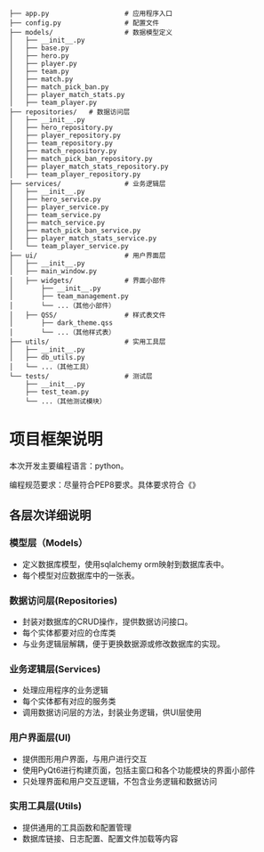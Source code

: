 ```shell
├── app.py                   # 应用程序入口
├── config.py                # 配置文件
├── models/                  # 数据模型定义
│   ├── __init__.py
│   ├── base.py
│   ├── hero.py
│   ├── player.py
│   ├── team.py
│   ├── match.py
│   ├── match_pick_ban.py
│   ├── player_match_stats.py
│   ├── team_player.py
├── repositories/	# 数据访问层
│   ├── __init__.py
│   ├── hero_repository.py
│   ├── player_repository.py
│   ├── team_repository.py
│   ├── match_repository.py
│   ├── match_pick_ban_repository.py
│   ├── player_match_stats_repository.py
│   ├── team_player_repository.py
├── services/                # 业务逻辑层
│   ├── __init__.py
│   ├── hero_service.py
│   ├── player_service.py
│   ├── team_service.py
│   ├── match_service.py
│   ├── match_pick_ban_service.py
│   ├── player_match_stats_service.py
│   └── team_player_service.py
├── ui/                      # 用户界面层
│   ├── __init__.py
│   ├── main_window.py
│   ├── widgets/             # 界面小部件
│       ├── __init__.py
│       ├── team_management.py
│       └── ...（其他小部件）
│   ├── QSS/                 # 样式表文件
│       ├── dark_theme.qss
│       └── ...（其他样式表）
├── utils/                   # 实用工具层
│   ├── __init__.py
│   ├── db_utils.py
│   └── ...（其他工具）
└── tests/                   # 测试层
    ├── __init__.py
    ├── test_team.py
    └── ...（其他测试模块）
```



# 项目框架说明

本次开发主要编程语言：python。

编程规范要求：尽量符合PEP8要求。具体要求符合《》

## 各层次详细说明

### 模型层（Models）

- 定义数据库模型，使用sqlalchemy orm映射到数据库表中。
- 每个模型对应数据库中的一张表。

### 数据访问层(Repositories)

- 封装对数据库的CRUD操作，提供数据访问接口。
- 每个实体都要对应的仓库类
- 与业务逻辑层解耦，便于更换数据源或修改数据库的实现。

### 业务逻辑层(Services)

- 处理应用程序的业务逻辑
- 每个实体都有对应的服务类
- 调用数据访问层的方法，封装业务逻辑，供UI层使用

### 用户界面层(UI)

- 提供图形用户界面，与用户进行交互
- 使用PyQt6进行构建页面，包括主窗口和各个功能模块的界面小部件
- 只处理界面和用户交互逻辑，不包含业务逻辑和数据访问

### 实用工具层(Utils)

- 提供通用的工具函数和配置管理
- 数据库链接、日志配置、配置文件加载等内容

